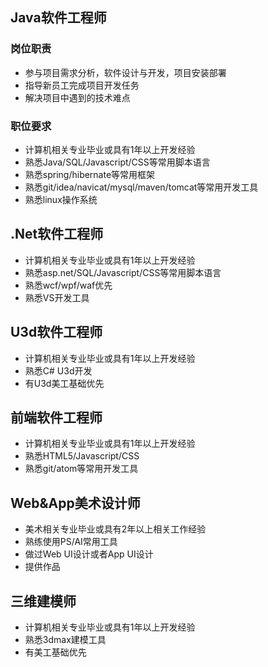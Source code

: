 ## Java软件工程师
### 岗位职责
- 参与项目需求分析，软件设计与开发，项目安装部署
- 指导新员工完成项目开发任务
- 解决项目中遇到的技术难点

### 职位要求
- 计算机相关专业毕业或具有1年以上开发经验
- 熟悉Java/SQL/Javascript/CSS等常用脚本语言
- 熟悉spring/hibernate等常用框架
- 熟悉git/idea/navicat/mysql/maven/tomcat等常用开发工具
- 熟悉linux操作系统


## .Net软件工程师
- 计算机相关专业毕业或具有1年以上开发经验
- 熟悉asp.net/SQL/Javascript/CSS等常用脚本语言
- 熟悉wcf/wpf/waf优先
- 熟悉VS开发工具

## U3d软件工程师
- 计算机相关专业毕业或具有1年以上开发经验
- 熟悉C# U3d开发
- 有U3d美工基础优先

## 前端软件工程师
- 计算机相关专业毕业或具有1年以上开发经验
- 熟悉HTML5/Javascript/CSS
- 熟悉git/atom等常用开发工具

## Web&App美术设计师
- 美术相关专业毕业或具有2年以上相关工作经验
- 熟练使用PS/AI常用工具
- 做过Web UI设计或者App UI设计
- 提供作品

## 三维建模师
- 计算机相关专业毕业或具有1年以上开发经验
- 熟悉3dmax建模工具
- 有美工基础优先
